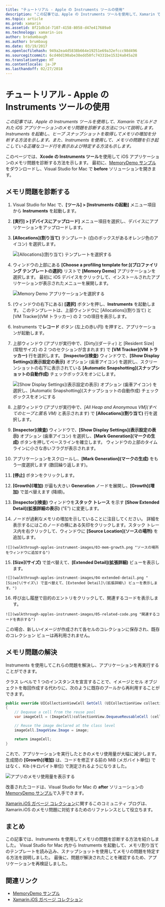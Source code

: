 ```yaml
---
title: "チュートリアル - Apple の Instruments ツールの使用"
description: "この記事では、Apple の Instruments ツールを使用して、Xamarin でビルドされた iOS アプリケーションのメモリ問題を診断する方法について説明します。 Instruments を起動し、ヒープ スナップショットを取得してメモリの増加を分析する方法を示します。 また、Instruments を使用して、メモリの問題を引き起こしている正確なコード行を表示および特定する方法も示します。"
ms.topic: article
ms.prod: xamarin
ms.assetid: 8f21db1d-7107-4158-8058-d47e417689a0
ms.technology: xamarin-ios
author: bradumbaugh
ms.author: brumbaug
ms.date: 03/19/2017
ms.openlocfilehash: 949a2ea4d5838b664e19251e69a32efccc98d496
ms.sourcegitcommit: 6cd40d190abe38edd50fc74331be15324a845a28
ms.translationtype: HT
ms.contentlocale: ja-JP
ms.lasthandoff: 02/27/2018
---
```

# <a name="walkthrough---using-apples-instruments-tool"></a>チュートリアル - Apple の Instruments ツールの使用

_この記事では、Apple の Instruments ツールを使用して、Xamarin でビルドされた iOS アプリケーションのメモリ問題を診断する方法について説明します。Instruments を起動し、ヒープ スナップショットを取得してメモリの増加を分析する方法を示します。また、Instruments を使用して、メモリの問題を引き起こしている正確なコード行を表示および特定する方法も示します。_

このページでは、**Xcode の Instruments ツール**を使用して iOS アプリケーションのメモリ問題を診断する方法を示します。
最初に、[MemoryDemo サンプル](https://developer.xamarin.com/samples/monotouch/Profiling/MemoryDemo/)をダウンロードし、Visual Studio for Mac で **before** ソリューションを開きます。

## <a name="diagnosing-the-memory-issues"></a>メモリ問題を診断する

1.  Visual Studio for Mac で、**[ツール] > [Instruments の起動]** メニュー項目から **Instruments** を起動します。
2.  **[実行] > [デバイスにアップロード]** メニュー項目を選択し、デバイスにアプリケーションをアップロードします。
3.  **[Allocations]\(割り当て\)** テンプレート (白のボックスがあるオレンジ色のアイコン) を選択します。

    ![](walkthrough-apples-instrument-images/00-allocations-tempate.png "[Allocations]\(割り当て\) テンプレートを選択する")

4.  ウィンドウの上部にある **[Choose a profiling template for:]\(プロファイリング テンプレートの選択\)** リストで **[Memory Demo]** アプリケーションを選択します。 最初に iOS デバイスをクリックして、インストールされたアプリケーションが表示されたメニューを展開します。

    ![](walkthrough-apples-instrument-images/01-mem-demo.png "Memory Demo アプリケーションを選択する")

5.  (ウィンドウの右下にある) **[選択]** ボタンを押し、**Instruments** を起動します。 このテンプレートは、上部ウィンドウに [Allocations]\(割り当て\) と [VM Tracker]\(VM トラッカー\) の 2 つの項目を表示します。

6.  Instruments で**レコード** ボタン (左上の赤い円) を押すと、アプリケーションが起動します。

7.  上部ウィンドウ (アプリが実行中で、[Dirty]\(ダーティ\) と [Resident Size]\(常駐サイズ\) の 2 つのセクションが含まれます) で **[VM Tracker]\(VM トラッカー\)** 行を選択します。 **[Inspector]\(検査\)** ウィンドウで、**[Show Display Settings]\(表示設定の表示\)** オプション (歯車アイコン) を選択し、スクリーンショットの右下に表示されている **[Automatic Snapshotting]\(スナップショットの自動作成\)** チェックボックスをオンにします。

    ![](walkthrough-apples-instrument-images/02-auto-snapshot.png "[Show Display Settings]\(表示設定の表示\) オプション (歯車アイコン) を選択し、[Automatic Snapshotting]\(スナップショットの自動作成\) チェックボックスをオンにする")

8.  上部ウィンドウ (アプリが実行中で、*[All Heap and Anonymous VM]\(すべてのヒープと匿名 VM\)* と表示されます) で **[Allocations]\(割り当て\)** 行を選択します。
9.  **[Inspector]\(検査\)** ウィンドウで、**[Show Display Settings]\(表示設定の表示\)** オプション (歯車アイコン) を選択し、**[Mark Generation]\(マークの生成\)** ボタンを押してベースラインを確立します。 ウィンドウの上部のタイムラインに小さな赤いフラグが表示されます。
10.  アプリケーションをスクロールし、**[Mark Generation]\(マークの生成\)** をもう一度選択します (数回繰り返します)。
11.  **[停止]** ボタンをクリックします。
12.  **[Growth]\(増加\)** が最も大きい **Generation** ノードを展開し、**[Growth]\(増加\)** で並べ替えます (降順)。
13.  **[Inspector]\(検査\)** ウィンドウを**スタック トレース** を示す **[Show Extended Detail]\(拡張詳細の表示\)** ("E") に変更します。

14.  **<non-object>** ノードが過剰なメモリの増加を示していることに注目してください。 詳細を表示するにはこのノードの横にある矢印をクリックします。スタック トレース内を右クリックして、ウィンドウに **[Source Location]\(ソースの場所\)** を追加します。

    ![](walkthrough-apples-instrument-images/03-mem-growth.png "ソースの場所をウィンドウに追加する")

15.  **[Size]\(サイズ\)** で並べ替えて、**[Extended Detail]\(拡張詳細\)** ビューを表示します。

    ![](walkthrough-apples-instrument-images/04-extended-detail.png "[Size]\(サイズ\) で並べ替えて、[Extended Detail]\(拡張詳細\) ビューを表示します。")

16.  呼び出し履歴で目的のエントリをクリックして、関連するコードを表示します。

    ![](walkthrough-apples-instrument-images/05-related-code.png "関連するコードを表示する")

この場合、新しいイメージが作成されて各セルのコレクションに保存され、既存のコレクション ビューは再利用されません。

## <a name="resolving-the-memory-issues"></a>メモリ問題の解決

Instruments を使用してこれらの問題を解決し、アプリケーションを再実行することができます。

クラス レベルで 1 つのインスタンスを宣言することで、イメージとセル オブジェクトを毎回作成する代わりに、次のように既存のプールから再利用することができます。

```csharp
public override UICollectionViewCell GetCell (UICollectionView collectionView, NSIndexPath indexPath)
{
    // Dequeue a cell from the reuse pool
    var imageCell = (ImageCell)collectionView.DequeueReusableCell (cellId, indexPath);

    // Reuse the image declared at the class level
    imageCell.ImageView.Image = image;

    return imageCell;
}
```

これで、アプリケーションを実行したときのメモリ使用量が大幅に減少します。生成間の **[Growth]\(増加\)** は、コードを修正する前の MiB (メガバイト単位) ではなく、Kib (キロバイト単位) で測定されるようになりました。

![](walkthrough-apples-instrument-images/06-reduced-memory.png "アプリのメモリ使用量を表示する")

改善されたコードは、Visual Studio for Mac の **after** ソリューションの [MemoryDemo サンプル](https://developer.xamarin.com/samples/monotouch/Profiling/MemoryDemo/)で入手できます。

[Xamarin.iOS ガベージ コレクション](https://krumelur.me/2015/04/27/xamarin-ios-the-garbage-collector-and-me/)に関するこのコミュニティ ブログは、Xamarin.iOS のメモリ問題に対処するためのリファレンスとして役立ちます。


## <a name="summary"></a>まとめ

この記事では、Instruments を使用してメモリの問題を診断する方法を紹介しました。
Visual Studio for Mac 内から Instruments を起動して、メモリ割り当てのテンプレートを読み込み、スナップショットを使用してメモリの問題を特定する方法を説明しました。
最後に、問題が解決されたことを確認するため、アプリケーションを再検証しました。


## <a name="related-links"></a>関連リンク

- [MemoryDemo サンプル](https://developer.xamarin.com/samples/monotouch/Profiling/MemoryDemo/)
- [Xamarin.iOS ガベージ コレクション](https://krumelur.me/2015/04/27/xamarin-ios-the-garbage-collector-and-me/)
